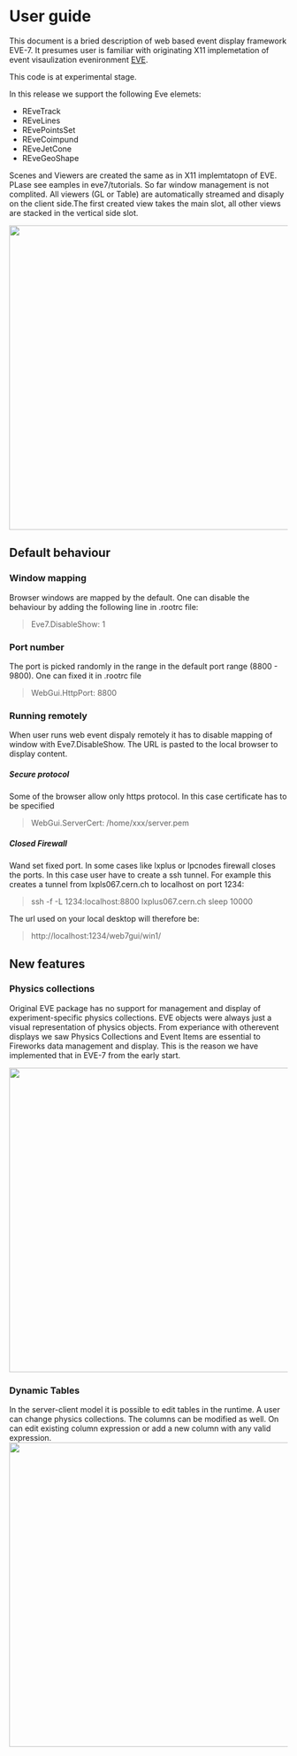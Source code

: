 
# User guide

This document is a bried description of web based event display framework EVE-7. It presumes user is familiar with originating X11 implemetation of event visaulization evenironment [EVE](https://root.cern.ch/doc/v614/group__TEve.html).

This code is at experimental stage. 

In this release we support the following Eve elemets:
  * REveTrack
  * REveLines
  * REvePointsSet
  * REveCoimpund
  * REveJetCone
  * REveGeoShape
  
 Scenes and Viewers are created the same as in X11 implemtatopn of EVE. PLase see eamples in eve7/tutorials.
 So far window management is not complited. All viewers (GL or Table) are automatically streamed and disaply on the client side.The first created view takes the main slot, all other views are stacked in the vertical side slot.
 
  <a href="url"><img src="https://genki.physics.ucsd.edu/alja/event-demo.png"  width="550" ></a>

## Default behaviour
### Window mapping
Browser windows are mapped by the default. One can disable the behaviour by adding the following line in .rootrc file:
> Eve7.DisableShow: 1


### Port number
The port is picked randomly in the range in the default port range (8800 - 9800). One can fixed it in .rootrc file 
> WebGui.HttpPort:            8800

### Running remotely
When user runs web event dispaly remotely it has to disable mapping of window with Eve7.DisableShow. The URL is pasted to the local browser to display content.

##### Secure protocol
Some of the browser allow only https protocol. In this case certificate has to be specified 
> WebGui.ServerCert:          /home/xxx/server.pem


##### Closed Firewall
Wand set fixed port. In some cases like lxplus or lpcnodes firewall closes the ports. In this case user have to create a ssh tunnel. For example this 
creates a tunnel from lxpls067.cern.ch to localhost on port 1234:

> ssh -f -L 1234:localhost:8800 lxplus067.cern.ch sleep 10000

The url used on your local desktop will therefore be:

> http://localhost:1234/web7gui/win1/

## New features
### Physics collections
Original EVE package has no support for management and display of
experiment-specific physics collections. EVE objects were always just
a visual representation of physics objects.
From experiance with otherevent displays we saw Physics Collections and Event
Items are essential to Fireworks data management and display. This is
the reason we have implemented that in EVE-7 from the early
start. 

<a href="url"><img src="https://genki.physics.ucsd.edu/alja/collection.png"  width="550" ></a>

### Dynamic Tables

In the server-client model it is possible to edit tables in the
runtime. A user can change physics collections. The columns can be
modified as well. On can edit existing column expression or add a new
column with any valid expression.
<br/>
<a href="url"><img src="https://genki.physics.ucsd.edu/alja/table.png"  width="550" ></a>
